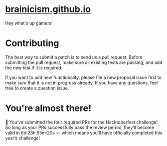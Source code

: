 # [brainicism.github.io](https://brainicism.github.io)
Hey what's up gamers!

# Contributing
The best way to submit a patch is to send us a pull request. Before submitting the pull request, make sure all existing tests are passing, and add the new test if it is required.

If you want to add new functionality, please file a new proposal issue first to make sure that it is not in progress already. If you have any questions, feel free to create a question issue.

# You're almost there!
🎉 You’ve submitted the four required PRs for the Hacktoberfest challenge! So long as your PRs successfully pass the review period, they’ll become valid in 6d:23h:55m:20s — which means you’ll have officially completed this year’s challenge!
